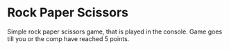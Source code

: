 # Rock Paper Scissors
Simple rock paper scissors game, that is played in the console.
Game goes till you or the comp have reached 5 points.
